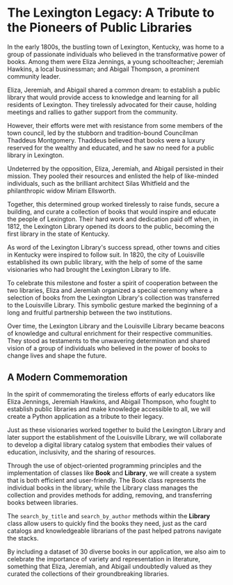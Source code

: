 # The Lexington Legacy: A Tribute to the Pioneers of Public Libraries

In the early 1800s, the bustling town of Lexington, Kentucky, was home to a group of passionate individuals who believed in the transformative power of books. Among them were Eliza Jennings, a young schoolteacher; Jeremiah Hawkins, a local businessman; and Abigail Thompson, a prominent community leader.

Eliza, Jeremiah, and Abigail shared a common dream: to establish a public library that would provide access to knowledge and learning for all residents of Lexington. They tirelessly advocated for their cause, holding meetings and rallies to gather support from the community.

However, their efforts were met with resistance from some members of the town council, led by the stubborn and tradition-bound Councilman Thaddeus Montgomery. Thaddeus believed that books were a luxury reserved for the wealthy and educated, and he saw no need for a public library in Lexington.

Undeterred by the opposition, Eliza, Jeremiah, and Abigail persisted in their mission. They pooled their resources and enlisted the help of like-minded individuals, such as the brilliant architect Silas Whitfield and the philanthropic widow Miriam Ellsworth.

Together, this determined group worked tirelessly to raise funds, secure a building, and curate a collection of books that would inspire and educate the people of Lexington. Their hard work and dedication paid off when, in 1812, the Lexington Library opened its doors to the public, becoming the first library in the state of Kentucky.

As word of the Lexington Library's success spread, other towns and cities in Kentucky were inspired to follow suit. In 1820, the city of Louisville established its own public library, with the help of some of the same visionaries who had brought the Lexington Library to life.

To celebrate this milestone and foster a spirit of cooperation between the two libraries, Eliza and Jeremiah organized a special ceremony where a selection of books from the Lexington Library's collection was transferred to the Louisville Library. This symbolic gesture marked the beginning of a long and fruitful partnership between the two institutions.

Over time, the Lexington Library and the Louisville Library became beacons of knowledge and cultural enrichment for their respective communities. They stood as testaments to the unwavering determination and shared vision of a group of individuals who believed in the power of books to change lives and shape the future.

## A Modern Commemoration

In the spirit of commemorating the tireless efforts of early educators like Eliza Jennings, Jeremiah Hawkins, and Abigail Thompson, who fought to establish public libraries and make knowledge accessible to all, we will create a Python application as a tribute to their legacy.

Just as these visionaries worked together to build the Lexington Library and later support the establishment of the Louisville Library, we will collaborate to develop a digital library catalog system that embodies their values of education, inclusivity, and the sharing of resources.

Through the use of object-oriented programming principles and the implementation of classes like **Book** and **Library**, we will create a system that is both efficient and user-friendly. The Book class represents the individual books in the library, while the Library class manages the collection and provides methods for adding, removing, and transferring books between libraries.

The `search_by_title` and `search_by_author` methods within the **Library** class allow users to quickly find the books they need, just as the card catalogs and knowledgeable librarians of the past helped patrons navigate the stacks.

By including a dataset of 30 diverse books in our application, we also aim to celebrate the importance of variety and representation in literature, something that Eliza, Jeremiah, and Abigail undoubtedly valued as they curated the collections of their groundbreaking libraries.
